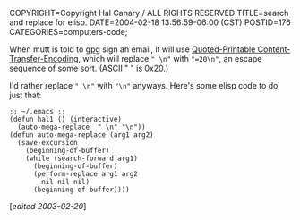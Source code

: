 COPYRIGHT=Copyright Hal Canary / ALL RIGHTS RESERVED
TITLE=search and replace for elisp.
DATE=2004-02-18 13:56:59-06:00 (CST)
POSTID=176
CATEGORIES=computers-code;

When mutt is told to [gpg](http://gnupg.org/) sign an email, it will use
[Quoted-Printable
Content-Transfer-Encoding](http://www.freesoft.org/CIE/RFC/1521/6.htm), which
will replace `" \n"` with `"=20\n"`, an escape sequence of some sort. (ASCII
" " is 0x20.)

I'd rather replace `" \n"` with `"\n"` anyways. Here's some elisp code to do just that:

```Emacs Lisp
;; ~/.emacs ;;
(defun hal1 () (interactive)
  (auto-mega-replace  " \n" "\n"))
(defun auto-mega-replace (arg1 arg2)
  (save-excursion
    (beginning-of-buffer)
    (while (search-forward arg1)
      (beginning-of-buffer)
      (perform-replace arg1 arg2
        nil nil nil)
      (beginning-of-buffer))))
```

\[_edited 2003-02-20_\]
